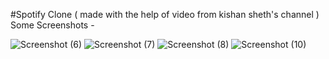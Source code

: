 #Spotify Clone ( made with the help of video from kishan sheth's channel )
Some Screenshots - 

![Screenshot (6)](https://github.com/itsparvizal/spotify-web-/assets/103477145/b19f5747-b2c0-47c9-b835-a3018137be31)
![Screenshot (7)](https://github.com/itsparvizal/spotify-web-/assets/103477145/44f20ce4-cd76-4fa2-ac23-b9295428a7df)
![Screenshot (8)](https://github.com/itsparvizal/spotify-web-/assets/103477145/3bcbdb5c-7249-4c4f-aee9-703b29fdb65c)
![Screenshot (10)](https://github.com/itsparvizal/spotify-web-/assets/103477145/ff5db1a0-073c-44c9-bfb4-6248b64c857f)
